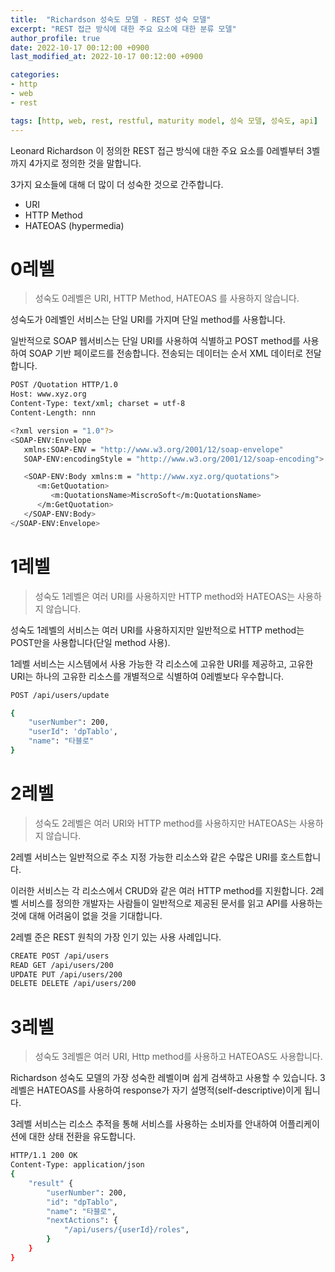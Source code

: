 ```yaml
---
title:  "Richardson 성숙도 모델 - REST 성숙 모델"
excerpt: "REST 접근 방식에 대한 주요 요소에 대한 분류 모델"
author_profile: true
date: 2022-10-17 00:12:00 +0900
last_modified_at: 2022-10-17 00:12:00 +0900

categories:
- http
- web
- rest

tags: [http, web, rest, restful, maturity model, 성숙 모델, 성숙도, api]
---
```

Leonard Richardson 이 정의한 REST 접근 방식에 대한 주요 요소를 0레벨부터 3벨까지 4가지로 정의한 것을 말합니다.

3가지 요소들에 대해 더 많이 더 성숙한 것으로 간주합니다.
- URI
- HTTP Method
- HATEOAS (hypermedia)

# 0레벨
> 성숙도 0레벨은 URI, HTTP Method, HATEOAS 를 사용하지 않습니다.

성숙도가 0레벨인 서비스는 단일 URI를 가지며 단일 method를 사용합니다.

일반적으로 SOAP 웹서비스는 단일 URI를 사용하여 식별하고 POST method를 사용하여 SOAP 기반 페이로드를 전송합니다. 전송되는 데이터는 순서 XML 데이터로 전달합니다.

```bash
POST /Quotation HTTP/1.0
Host: www.xyz.org
Content-Type: text/xml; charset = utf-8
Content-Length: nnn

<?xml version = "1.0"?>
<SOAP-ENV:Envelope
   xmlns:SOAP-ENV = "http://www.w3.org/2001/12/soap-envelope"
   SOAP-ENV:encodingStyle = "http://www.w3.org/2001/12/soap-encoding">

   <SOAP-ENV:Body xmlns:m = "http://www.xyz.org/quotations">
      <m:GetQuotation>
         <m:QuotationsName>MiscroSoft</m:QuotationsName>
      </m:GetQuotation>
   </SOAP-ENV:Body>
</SOAP-ENV:Envelope>
```

# 1레벨
> 성숙도 1레벨은 여러 URI를 사용하지만 HTTP method와 HATEOAS는 사용하지 않습니다.

성숙도 1레벨의 서비스는 여러 URI를 사용하지지만 일반적으로 HTTP method는 POST만을 사용합니다(단일 method 사용).

1레벨 서비스는 시스템에서 사용 가능한 각 리소스에 고유한 URI를 제공하고, 고유한 URI는 하나의 고유한 리소스를 개별적으로 식별하여 0레벨보다 우수합니다.
```bash
POST /api/users/update

{
    "userNumber": 200,
    "userId": 'dpTablo',
    "name": "타블로"
}
```

# 2레벨
> 성숙도 2레벨은 여러 URI와 HTTP method를 사용하지만 HATEOAS는 사용하지 않습니다.

2레벨 서비스는 일반적으로 주소 지정 가능한 리소스와 같은 수많은 URI를 호스트합니다.

이러한 서비스는 각 리소스에서 CRUD와 같은 여러 HTTP method를 지원합니다. 2레벨 서비스를 정의한 개발자는 사람들이 일반적으로 제공된 문서를 읽고 API를 사용하는 것에 대해 어려움이 없을 것을 기대합니다.

2레벨 준은 REST 원칙의 가장 인기 있는 사용 사례입니다.
```bash
CREATE POST /api/users
READ GET /api/users/200
UPDATE PUT /api/users/200
DELETE DELETE /api/users/200
```

# 3레벨
> 성숙도 3레벨은 여러 URI, Http method를 사용하고 HATEOAS도 사용합니다.

Richardson 성숙도 모델의 가장 성숙한 레벨이며 쉽게 검색하고 사용할 수 있습니다. 3레벨은 HATEOAS를 사용하여 response가 자기 설명적(self-descriptive)이게 됩니다.

3레벨 서비스는 리소스 추적을 통해 서비스를 사용하는 소비자를 안내하여 어플리케이션에 대한 상태 전환을 유도합니다.
```bash
HTTP/1.1 200 OK
Content-Type: application/json
{
    "result" {
        "userNumber": 200,    
        "id": "dpTablo",
        "name": "타블로",
        "nextActions": {
            "/api/users/{userId}/roles",
        }
    }
}
```